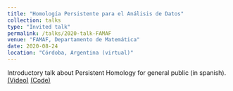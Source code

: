 ```yaml
---
title: "Homología Persistente para el Análisis de Datos"
collection: talks
type: "Invited talk"
permalink: /talks/2020-talk-FAMAF
venue: "FAMAF, Departamento de Matemática"
date: 2020-08-24
location: "Córdoba, Argentina (virtual)"
---
```


Introductory talk about Persistent Homology for general public (in spanish). 
[(Video)](https://www.youtube.com/watch?v=R6JQAH0gPsw)
[(Code)](https://github.com/ximenafernandez/Persistent_Homology)
